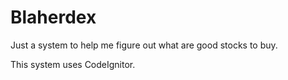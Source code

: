Blaherdex
=========

Just a system to help me figure out what are good stocks to buy.

This system uses CodeIgnitor.